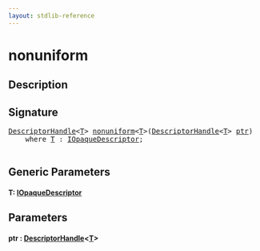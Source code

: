 ```yaml
---
layout: stdlib-reference
---
```


# nonuniform

## Description





## Signature 

<pre>
<a href="../types/descriptorhandle-0a/index.html" class="code_type">DescriptorHandle</a>&lt;<a href="nonuniform.html#typeparam-T" class="code_type">T</a>&gt; <a href="nonuniform.html">nonuniform</a>&lt;<a href="nonuniform.html#typeparam-T" class="code_type">T</a>&gt;(<a href="../types/descriptorhandle-0a/index.html" class="code_type">DescriptorHandle</a>&lt;<a href="nonuniform.html#typeparam-T" class="code_type">T</a>&gt; <a href="nonuniform.html#decl-ptr" class="code_param">ptr</a>)
    <span class='code_keyword'>where</span> <a href="nonuniform.html#typeparam-T" class="code_type">T</a> : <a href="../interfaces/iopaquedescriptor-017/index.html" class="code_type">IOpaqueDescriptor</a>;

</pre>

## Generic Parameters

####  <a id="typeparam-T"></a>T: [IOpaqueDescriptor](../interfaces/iopaquedescriptor-017/index)

## Parameters

####  <a id="decl-ptr"></a>ptr  : [DescriptorHandle](../types/descriptorhandle-0a/index)\<[T](../types/descriptorhandle-0a/index#typeparam-T)\>

